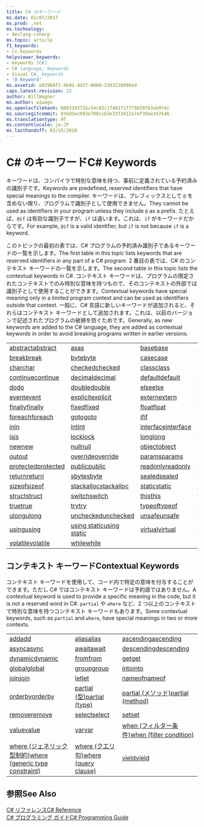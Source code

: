 ```yaml
---
title: C# のキーワード
ms.date: 03/07/2017
ms.prod: .net
ms.technology:
- devlang-csharp
ms.topic: article
f1_keywords:
- cs.keywords
helpviewer_keywords:
- keywords [C#]
- C# language, keywords
- Visual C#, keywords
- '@ keyword'
ms.assetid: e929b0f2-4b92-4d37-8060-23d323b098ad
caps.latest.revision: 22
author: BillWagner
ms.author: wiwagn
ms.openlocfilehash: 60833d372bc54c83c1f491f1f779b597b3ab97dc
ms.sourcegitcommit: 83dd5ec003e788ccb3e33f3412a7af39ae347646
ms.translationtype: HT
ms.contentlocale: ja-JP
ms.lasthandoff: 03/15/2018
---
```

# <a name="c-keywords"></a><span data-ttu-id="23e17-102">C# のキーワード</span><span class="sxs-lookup"><span data-stu-id="23e17-102">C# Keywords</span></span>
<span data-ttu-id="23e17-103">キーワードは、コンパイラで特別な意味を持つ、事前に定義されている予約済みの識別子です。</span><span class="sxs-lookup"><span data-stu-id="23e17-103">Keywords are predefined, reserved identifiers that have special meanings to the compiler.</span></span> <span data-ttu-id="23e17-104">キーワードは、プレフィックスとして `@` を含めない限り、プログラムで識別子として使用できません。</span><span class="sxs-lookup"><span data-stu-id="23e17-104">They cannot be used as identifiers in your program unless they include `@` as a prefix.</span></span> <span data-ttu-id="23e17-105">たとえば、`@if` は有効な識別子ですが、`if` は違います。これは、`if` がキーワードだからです。</span><span class="sxs-lookup"><span data-stu-id="23e17-105">For example, `@if` is a valid identifier, but `if` is not because `if` is a keyword.</span></span>  
  
 <span data-ttu-id="23e17-106">このトピックの最初の表では、C# プログラムの予約済み識別子であるキーワードの一覧を示します。</span><span class="sxs-lookup"><span data-stu-id="23e17-106">The first table in this topic lists keywords that are reserved identifiers in any part of a C# program.</span></span> <span data-ttu-id="23e17-107">2 番目の表では、C# のコンテキスト キーワードの一覧を示します。</span><span class="sxs-lookup"><span data-stu-id="23e17-107">The second table in this topic lists the contextual keywords in C#.</span></span> <span data-ttu-id="23e17-108">コンテキスト キーワードは、プログラムの限定されたコンテキストでのみ特別な意味を持つもので、そのコンテキストの外部では識別子として使用することができます。</span><span class="sxs-lookup"><span data-stu-id="23e17-108">Contextual keywords have special meaning only in a limited program context and can be used as identifiers outside that context.</span></span> <span data-ttu-id="23e17-109">一般に、C# 言語に新しいキーワードが追加されると、それらはコンテキスト キーワードとして追加されます。これは、以前のバージョンで記述されたプログラムの破損を防ぐためです。</span><span class="sxs-lookup"><span data-stu-id="23e17-109">Generally, as new keywords are added to the C# language, they are added as contextual keywords in order to avoid breaking programs written in earlier versions.</span></span>  
  
|||||  
|---|---|---|---|  
|[<span data-ttu-id="23e17-110">abstract</span><span class="sxs-lookup"><span data-stu-id="23e17-110">abstract</span></span>](../../../csharp/language-reference/keywords/abstract.md)|[<span data-ttu-id="23e17-111">as</span><span class="sxs-lookup"><span data-stu-id="23e17-111">as</span></span>](../../../csharp/language-reference/keywords/as.md)|[<span data-ttu-id="23e17-112">base</span><span class="sxs-lookup"><span data-stu-id="23e17-112">base</span></span>](../../../csharp/language-reference/keywords/base.md)|[<span data-ttu-id="23e17-113">bool</span><span class="sxs-lookup"><span data-stu-id="23e17-113">bool</span></span>](../../../csharp/language-reference/keywords/bool.md)|  
|[<span data-ttu-id="23e17-114">break</span><span class="sxs-lookup"><span data-stu-id="23e17-114">break</span></span>](../../../csharp/language-reference/keywords/break.md)|[<span data-ttu-id="23e17-115">byte</span><span class="sxs-lookup"><span data-stu-id="23e17-115">byte</span></span>](../../../csharp/language-reference/keywords/byte.md)|[<span data-ttu-id="23e17-116">case</span><span class="sxs-lookup"><span data-stu-id="23e17-116">case</span></span>](../../../csharp/language-reference/keywords/switch.md)|[<span data-ttu-id="23e17-117">catch</span><span class="sxs-lookup"><span data-stu-id="23e17-117">catch</span></span>](../../../csharp/language-reference/keywords/try-catch.md)|  
|[<span data-ttu-id="23e17-118">char</span><span class="sxs-lookup"><span data-stu-id="23e17-118">char</span></span>](../../../csharp/language-reference/keywords/char.md)|[<span data-ttu-id="23e17-119">checked</span><span class="sxs-lookup"><span data-stu-id="23e17-119">checked</span></span>](../../../csharp/language-reference/keywords/checked.md)|[<span data-ttu-id="23e17-120">class</span><span class="sxs-lookup"><span data-stu-id="23e17-120">class</span></span>](../../../csharp/language-reference/keywords/class.md)|[<span data-ttu-id="23e17-121">const</span><span class="sxs-lookup"><span data-stu-id="23e17-121">const</span></span>](../../../csharp/language-reference/keywords/const.md)|  
|[<span data-ttu-id="23e17-122">continue</span><span class="sxs-lookup"><span data-stu-id="23e17-122">continue</span></span>](../../../csharp/language-reference/keywords/continue.md)|[<span data-ttu-id="23e17-123">decimal</span><span class="sxs-lookup"><span data-stu-id="23e17-123">decimal</span></span>](../../../csharp/language-reference/keywords/decimal.md)|[<span data-ttu-id="23e17-124">default</span><span class="sxs-lookup"><span data-stu-id="23e17-124">default</span></span>](../../../csharp/language-reference/keywords/default.md)|[<span data-ttu-id="23e17-125">delegate</span><span class="sxs-lookup"><span data-stu-id="23e17-125">delegate</span></span>](../../../csharp/language-reference/keywords/delegate.md)|  
|[<span data-ttu-id="23e17-126">do</span><span class="sxs-lookup"><span data-stu-id="23e17-126">do</span></span>](../../../csharp/language-reference/keywords/do.md)|[<span data-ttu-id="23e17-127">double</span><span class="sxs-lookup"><span data-stu-id="23e17-127">double</span></span>](../../../csharp/language-reference/keywords/double.md)|[<span data-ttu-id="23e17-128">else</span><span class="sxs-lookup"><span data-stu-id="23e17-128">else</span></span>](../../../csharp/language-reference/keywords/if-else.md)|[<span data-ttu-id="23e17-129">enum</span><span class="sxs-lookup"><span data-stu-id="23e17-129">enum</span></span>](../../../csharp/language-reference/keywords/enum.md)|  
|[<span data-ttu-id="23e17-130">event</span><span class="sxs-lookup"><span data-stu-id="23e17-130">event</span></span>](../../../csharp/language-reference/keywords/event.md)|[<span data-ttu-id="23e17-131">explicit</span><span class="sxs-lookup"><span data-stu-id="23e17-131">explicit</span></span>](../../../csharp/language-reference/keywords/explicit.md)|[<span data-ttu-id="23e17-132">extern</span><span class="sxs-lookup"><span data-stu-id="23e17-132">extern</span></span>](../../../csharp/language-reference/keywords/extern.md)|[<span data-ttu-id="23e17-133">false</span><span class="sxs-lookup"><span data-stu-id="23e17-133">false</span></span>](../../../csharp/language-reference/keywords/false.md)|  
|[<span data-ttu-id="23e17-134">finally</span><span class="sxs-lookup"><span data-stu-id="23e17-134">finally</span></span>](../../../csharp/language-reference/keywords/try-finally.md)|[<span data-ttu-id="23e17-135">fixed</span><span class="sxs-lookup"><span data-stu-id="23e17-135">fixed</span></span>](../../../csharp/language-reference/keywords/fixed-statement.md)|[<span data-ttu-id="23e17-136">float</span><span class="sxs-lookup"><span data-stu-id="23e17-136">float</span></span>](../../../csharp/language-reference/keywords/float.md)|[<span data-ttu-id="23e17-137">for</span><span class="sxs-lookup"><span data-stu-id="23e17-137">for</span></span>](../../../csharp/language-reference/keywords/for.md)|  
|[<span data-ttu-id="23e17-138">foreach</span><span class="sxs-lookup"><span data-stu-id="23e17-138">foreach</span></span>](../../../csharp/language-reference/keywords/foreach-in.md)|[<span data-ttu-id="23e17-139">goto</span><span class="sxs-lookup"><span data-stu-id="23e17-139">goto</span></span>](../../../csharp/language-reference/keywords/goto.md)|[<span data-ttu-id="23e17-140">if</span><span class="sxs-lookup"><span data-stu-id="23e17-140">if</span></span>](../../../csharp/language-reference/keywords/if-else.md)|[<span data-ttu-id="23e17-141">implicit</span><span class="sxs-lookup"><span data-stu-id="23e17-141">implicit</span></span>](../../../csharp/language-reference/keywords/implicit.md)|  
|[<span data-ttu-id="23e17-142">in</span><span class="sxs-lookup"><span data-stu-id="23e17-142">in</span></span>](../../../csharp/language-reference/keywords/in.md)|[<span data-ttu-id="23e17-143">int</span><span class="sxs-lookup"><span data-stu-id="23e17-143">int</span></span>](../../../csharp/language-reference/keywords/int.md)|[<span data-ttu-id="23e17-144">interface</span><span class="sxs-lookup"><span data-stu-id="23e17-144">interface</span></span>](../../../csharp/language-reference/keywords/interface.md)|[<span data-ttu-id="23e17-145">internal</span><span class="sxs-lookup"><span data-stu-id="23e17-145">internal</span></span>](../../../csharp/language-reference/keywords/internal.md)|
|[<span data-ttu-id="23e17-146">is</span><span class="sxs-lookup"><span data-stu-id="23e17-146">is</span></span>](../../../csharp/language-reference/keywords/is.md)|[<span data-ttu-id="23e17-147">lock</span><span class="sxs-lookup"><span data-stu-id="23e17-147">lock</span></span>](../../../csharp/language-reference/keywords/lock-statement.md)|[<span data-ttu-id="23e17-148">long</span><span class="sxs-lookup"><span data-stu-id="23e17-148">long</span></span>](../../../csharp/language-reference/keywords/long.md)|[<span data-ttu-id="23e17-149">namespace</span><span class="sxs-lookup"><span data-stu-id="23e17-149">namespace</span></span>](../../../csharp/language-reference/keywords/namespace.md)|
|[<span data-ttu-id="23e17-150">new</span><span class="sxs-lookup"><span data-stu-id="23e17-150">new</span></span>](../../../csharp/language-reference/keywords/new.md)|[<span data-ttu-id="23e17-151">null</span><span class="sxs-lookup"><span data-stu-id="23e17-151">null</span></span>](../../../csharp/language-reference/keywords/null.md)|[<span data-ttu-id="23e17-152">object</span><span class="sxs-lookup"><span data-stu-id="23e17-152">object</span></span>](../../../csharp/language-reference/keywords/object.md)|[<span data-ttu-id="23e17-153">operator</span><span class="sxs-lookup"><span data-stu-id="23e17-153">operator</span></span>](../../../csharp/language-reference/keywords/operator.md)|
|[<span data-ttu-id="23e17-154">out</span><span class="sxs-lookup"><span data-stu-id="23e17-154">out</span></span>](../../../csharp/language-reference/keywords/out.md)|[<span data-ttu-id="23e17-155">override</span><span class="sxs-lookup"><span data-stu-id="23e17-155">override</span></span>](../../../csharp/language-reference/keywords/override.md)|[<span data-ttu-id="23e17-156">params</span><span class="sxs-lookup"><span data-stu-id="23e17-156">params</span></span>](../../../csharp/language-reference/keywords/params.md)|[<span data-ttu-id="23e17-157">private</span><span class="sxs-lookup"><span data-stu-id="23e17-157">private</span></span>](../../../csharp/language-reference/keywords/private.md)|
|[<span data-ttu-id="23e17-158">protected</span><span class="sxs-lookup"><span data-stu-id="23e17-158">protected</span></span>](../../../csharp/language-reference/keywords/protected.md)|[<span data-ttu-id="23e17-159">public</span><span class="sxs-lookup"><span data-stu-id="23e17-159">public</span></span>](../../../csharp/language-reference/keywords/public.md)|[<span data-ttu-id="23e17-160">readonly</span><span class="sxs-lookup"><span data-stu-id="23e17-160">readonly</span></span>](../../../csharp/language-reference/keywords/readonly.md)|[<span data-ttu-id="23e17-161">ref</span><span class="sxs-lookup"><span data-stu-id="23e17-161">ref</span></span>](../../../csharp/language-reference/keywords/ref.md)|
|[<span data-ttu-id="23e17-162">return</span><span class="sxs-lookup"><span data-stu-id="23e17-162">return</span></span>](../../../csharp/language-reference/keywords/return.md)|[<span data-ttu-id="23e17-163">sbyte</span><span class="sxs-lookup"><span data-stu-id="23e17-163">sbyte</span></span>](../../../csharp/language-reference/keywords/sbyte.md)|[<span data-ttu-id="23e17-164">sealed</span><span class="sxs-lookup"><span data-stu-id="23e17-164">sealed</span></span>](../../../csharp/language-reference/keywords/sealed.md)|[<span data-ttu-id="23e17-165">short</span><span class="sxs-lookup"><span data-stu-id="23e17-165">short</span></span>](../../../csharp/language-reference/keywords/short.md)||
[<span data-ttu-id="23e17-166">sizeof</span><span class="sxs-lookup"><span data-stu-id="23e17-166">sizeof</span></span>](../../../csharp/language-reference/keywords/sizeof.md)|[<span data-ttu-id="23e17-167">stackalloc</span><span class="sxs-lookup"><span data-stu-id="23e17-167">stackalloc</span></span>](../../../csharp/language-reference/keywords/stackalloc.md)|[<span data-ttu-id="23e17-168">static</span><span class="sxs-lookup"><span data-stu-id="23e17-168">static</span></span>](../../../csharp/language-reference/keywords/static.md)|[<span data-ttu-id="23e17-169">string</span><span class="sxs-lookup"><span data-stu-id="23e17-169">string</span></span>](../../../csharp/language-reference/keywords/string.md)|
|[<span data-ttu-id="23e17-170">struct</span><span class="sxs-lookup"><span data-stu-id="23e17-170">struct</span></span>](../../../csharp/language-reference/keywords/struct.md)|[<span data-ttu-id="23e17-171">switch</span><span class="sxs-lookup"><span data-stu-id="23e17-171">switch</span></span>](../../../csharp/language-reference/keywords/switch.md)|[<span data-ttu-id="23e17-172">this</span><span class="sxs-lookup"><span data-stu-id="23e17-172">this</span></span>](../../../csharp/language-reference/keywords/this.md)|[<span data-ttu-id="23e17-173">throw</span><span class="sxs-lookup"><span data-stu-id="23e17-173">throw</span></span>](../../../csharp/language-reference/keywords/throw.md)|
|[<span data-ttu-id="23e17-174">true</span><span class="sxs-lookup"><span data-stu-id="23e17-174">true</span></span>](../../../csharp/language-reference/keywords/true.md)|[<span data-ttu-id="23e17-175">try</span><span class="sxs-lookup"><span data-stu-id="23e17-175">try</span></span>](../../../csharp/language-reference/keywords/try-catch.md)|[<span data-ttu-id="23e17-176">typeof</span><span class="sxs-lookup"><span data-stu-id="23e17-176">typeof</span></span>](../../../csharp/language-reference/keywords/typeof.md)|[<span data-ttu-id="23e17-177">uint</span><span class="sxs-lookup"><span data-stu-id="23e17-177">uint</span></span>](../../../csharp/language-reference/keywords/uint.md)|
|[<span data-ttu-id="23e17-178">ulong</span><span class="sxs-lookup"><span data-stu-id="23e17-178">ulong</span></span>](../../../csharp/language-reference/keywords/ulong.md)|[<span data-ttu-id="23e17-179">unchecked</span><span class="sxs-lookup"><span data-stu-id="23e17-179">unchecked</span></span>](../../../csharp/language-reference/keywords/unchecked.md)|[<span data-ttu-id="23e17-180">unsafe</span><span class="sxs-lookup"><span data-stu-id="23e17-180">unsafe</span></span>](../../../csharp/language-reference/keywords/unsafe.md)|[<span data-ttu-id="23e17-181">ushort</span><span class="sxs-lookup"><span data-stu-id="23e17-181">ushort</span></span>](../../../csharp/language-reference/keywords/ushort.md)|
|[<span data-ttu-id="23e17-182">using</span><span class="sxs-lookup"><span data-stu-id="23e17-182">using</span></span>](../../../csharp/language-reference/keywords/using.md)|[<span data-ttu-id="23e17-183">using static</span><span class="sxs-lookup"><span data-stu-id="23e17-183">using static</span></span>](using-static.md)|[<span data-ttu-id="23e17-184">virtual</span><span class="sxs-lookup"><span data-stu-id="23e17-184">virtual</span></span>](../../../csharp/language-reference/keywords/virtual.md)|[<span data-ttu-id="23e17-185">void</span><span class="sxs-lookup"><span data-stu-id="23e17-185">void</span></span>](../../../csharp/language-reference/keywords/void.md)|
|[<span data-ttu-id="23e17-186">volatile</span><span class="sxs-lookup"><span data-stu-id="23e17-186">volatile</span></span>](../../../csharp/language-reference/keywords/volatile.md)|[<span data-ttu-id="23e17-187">while</span><span class="sxs-lookup"><span data-stu-id="23e17-187">while</span></span>](../../../csharp/language-reference/keywords/while.md)|

## <a name="contextual-keywords"></a><span data-ttu-id="23e17-188">コンテキスト キーワード</span><span class="sxs-lookup"><span data-stu-id="23e17-188">Contextual Keywords</span></span>  
 <span data-ttu-id="23e17-189">コンテキスト キーワードを使用して、コード内で特定の意味を付与することができます。ただし C# ではコンテキスト キーワードは予約語ではありません。</span><span class="sxs-lookup"><span data-stu-id="23e17-189">A contextual keyword is used to provide a specific meaning in the code, but it is not a reserved word in C#.</span></span> <span data-ttu-id="23e17-190">`partial` や `where` など、2 つ以上のコンテキストで特別な意味を持つコンテキスト キーワードもあります。</span><span class="sxs-lookup"><span data-stu-id="23e17-190">Some contextual keywords, such as `partial` and `where`, have special meanings in two or more contexts.</span></span>  
  
||||  
|---|---|---|  
|[<span data-ttu-id="23e17-191">add</span><span class="sxs-lookup"><span data-stu-id="23e17-191">add</span></span>](../../../csharp/language-reference/keywords/add.md)|[<span data-ttu-id="23e17-192">alias</span><span class="sxs-lookup"><span data-stu-id="23e17-192">alias</span></span>](../../../csharp/language-reference/keywords/extern-alias.md)|[<span data-ttu-id="23e17-193">ascending</span><span class="sxs-lookup"><span data-stu-id="23e17-193">ascending</span></span>](../../../csharp/language-reference/keywords/ascending.md)|  
|[<span data-ttu-id="23e17-194">async</span><span class="sxs-lookup"><span data-stu-id="23e17-194">async</span></span>](../../../csharp/language-reference/keywords/async.md)|[<span data-ttu-id="23e17-195">await</span><span class="sxs-lookup"><span data-stu-id="23e17-195">await</span></span>](../../../csharp/language-reference/keywords/await.md)|[<span data-ttu-id="23e17-196">descending</span><span class="sxs-lookup"><span data-stu-id="23e17-196">descending</span></span>](../../../csharp/language-reference/keywords/descending.md)|  
|[<span data-ttu-id="23e17-197">dynamic</span><span class="sxs-lookup"><span data-stu-id="23e17-197">dynamic</span></span>](../../../csharp/language-reference/keywords/dynamic.md)|[<span data-ttu-id="23e17-198">from</span><span class="sxs-lookup"><span data-stu-id="23e17-198">from</span></span>](../../../csharp/language-reference/keywords/from-clause.md)|[<span data-ttu-id="23e17-199">get</span><span class="sxs-lookup"><span data-stu-id="23e17-199">get</span></span>](../../../csharp/language-reference/keywords/get.md)|  
|[<span data-ttu-id="23e17-200">global</span><span class="sxs-lookup"><span data-stu-id="23e17-200">global</span></span>](../../../csharp/language-reference/keywords/global.md)|[<span data-ttu-id="23e17-201">group</span><span class="sxs-lookup"><span data-stu-id="23e17-201">group</span></span>](../../../csharp/language-reference/keywords/group-clause.md)|[<span data-ttu-id="23e17-202">into</span><span class="sxs-lookup"><span data-stu-id="23e17-202">into</span></span>](../../../csharp/language-reference/keywords/into.md)|  
|[<span data-ttu-id="23e17-203">join</span><span class="sxs-lookup"><span data-stu-id="23e17-203">join</span></span>](../../../csharp/language-reference/keywords/join-clause.md)|[<span data-ttu-id="23e17-204">let</span><span class="sxs-lookup"><span data-stu-id="23e17-204">let</span></span>](../../../csharp/language-reference/keywords/let-clause.md)|[<span data-ttu-id="23e17-205">nameof</span><span class="sxs-lookup"><span data-stu-id="23e17-205">nameof</span></span>](nameof.md)|   
|[<span data-ttu-id="23e17-206">orderby</span><span class="sxs-lookup"><span data-stu-id="23e17-206">orderby</span></span>](../../../csharp/language-reference/keywords/orderby-clause.md)|[<span data-ttu-id="23e17-207">partial (型)</span><span class="sxs-lookup"><span data-stu-id="23e17-207">partial (type)</span></span>](../../../csharp/language-reference/keywords/partial-type.md)|[<span data-ttu-id="23e17-208">partial (メソッド)</span><span class="sxs-lookup"><span data-stu-id="23e17-208">partial (method)</span></span>](../../../csharp/language-reference/keywords/partial-method.md)|   
|[<span data-ttu-id="23e17-209">remove</span><span class="sxs-lookup"><span data-stu-id="23e17-209">remove</span></span>](../../../csharp/language-reference/keywords/remove.md)|[<span data-ttu-id="23e17-210">select</span><span class="sxs-lookup"><span data-stu-id="23e17-210">select</span></span>](../../../csharp/language-reference/keywords/select-clause.md)|[<span data-ttu-id="23e17-211">set</span><span class="sxs-lookup"><span data-stu-id="23e17-211">set</span></span>](../../../csharp/language-reference/keywords/set.md)|   
|[<span data-ttu-id="23e17-212">value</span><span class="sxs-lookup"><span data-stu-id="23e17-212">value</span></span>](../../../csharp/language-reference/keywords/value.md)|[<span data-ttu-id="23e17-213">var</span><span class="sxs-lookup"><span data-stu-id="23e17-213">var</span></span>](../../../csharp/language-reference/keywords/var.md)|[<span data-ttu-id="23e17-214">when (フィルター条件)</span><span class="sxs-lookup"><span data-stu-id="23e17-214">when (filter condition)</span></span>](when.md)|   
|[<span data-ttu-id="23e17-215">where (ジェネリック型制約)</span><span class="sxs-lookup"><span data-stu-id="23e17-215">where (generic type constraint)</span></span>](../../../csharp/language-reference/keywords/where-generic-type-constraint.md)|[<span data-ttu-id="23e17-216">where (クエリ句)</span><span class="sxs-lookup"><span data-stu-id="23e17-216">where (query clause)</span></span>](../../../csharp/language-reference/keywords/where-clause.md)|[<span data-ttu-id="23e17-217">yield</span><span class="sxs-lookup"><span data-stu-id="23e17-217">yield</span></span>](../../../csharp/language-reference/keywords/yield.md)|  
  
## <a name="see-also"></a><span data-ttu-id="23e17-218">参照</span><span class="sxs-lookup"><span data-stu-id="23e17-218">See Also</span></span>  
 [<span data-ttu-id="23e17-219">C# リファレンス</span><span class="sxs-lookup"><span data-stu-id="23e17-219">C# Reference</span></span>](../../../csharp/language-reference/index.md)  
 [<span data-ttu-id="23e17-220">C# プログラミング ガイド</span><span class="sxs-lookup"><span data-stu-id="23e17-220">C# Programming Guide</span></span>](../../../csharp/programming-guide/index.md)
